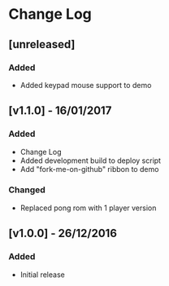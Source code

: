# Change Log

## [unreleased]
### Added
- Added keypad mouse support to demo

## [v1.1.0] - 16/01/2017
### Added
- Change Log
- Added development build to deploy script
- Add "fork-me-on-github" ribbon to demo

### Changed
- Replaced pong rom with 1 player version


## [v1.0.0] - 26/12/2016
### Added
- Initial release

